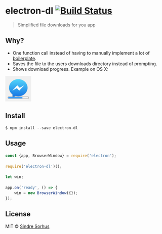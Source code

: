 # electron-dl [![Build Status](https://travis-ci.org/sindresorhus/electron-dl.svg?branch=master)](https://travis-ci.org/sindresorhus/electron-dl)

> Simplified file downloads for you app


## Why?

- One function call instead of having to manually implement a lot of [boilerplate](index.js).
- Saves the file to the users downloads directory instead of prompting.
- Shows download progress. Example on OS X:

<img src="screenshot.png" width="82">


## Install

```
$ npm install --save electron-dl
```


## Usage

```js
const {app, BrowserWindow} = require('electron');

require('electron-dl')();

let win;

app.on('ready', () => {
	win = new BrowserWindow({});
});
```


## License

MIT © [Sindre Sorhus](http://sindresorhus.com)
